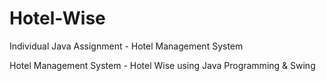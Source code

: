 # Hotel-Wise
Individual Java Assignment - Hotel Management System

Hotel Management System - Hotel Wise using Java Programming & Swing

